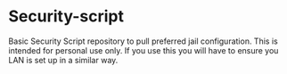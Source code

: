 # Security-script
Basic Security Script repository to pull preferred jail configuration.
This is intended for personal use only.
If you use this you will have to ensure you LAN is set up in a similar way. 
